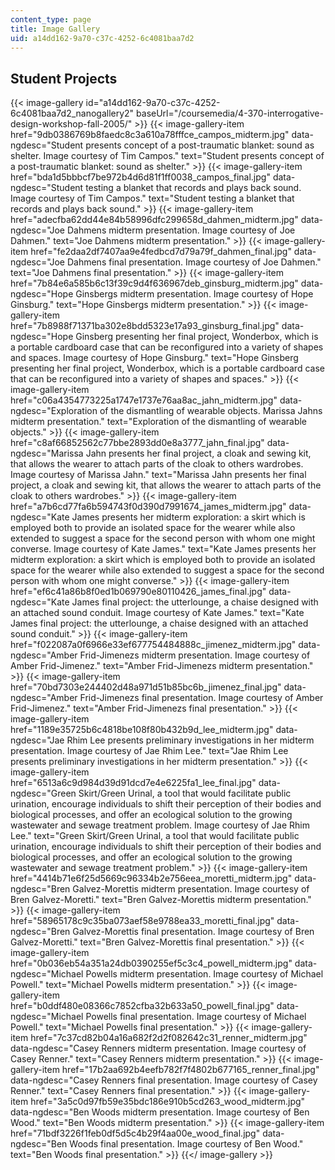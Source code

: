 ```yaml
---
content_type: page
title: Image Gallery
uid: a14dd162-9a70-c37c-4252-6c4081baa7d2
---
```


Student Projects
----------------
{{< image-gallery id="a14dd162-9a70-c37c-4252-6c4081baa7d2_nanogallery2" baseUrl="/coursemedia/4-370-interrogative-design-workshop-fall-2005/" >}}
{{< image-gallery-item href="9db0386769b8faedc8c3a610a78fffce_campos_midterm.jpg" data-ngdesc="Student presents concept of a post-traumatic blanket: sound as shelter. Image courtesy of Tim Campos." text="Student presents concept of a post-traumatic blanket: sound as shelter." >}}
{{< image-gallery-item href="bda1d5bbbcf7be972b4d6d81f1ff0038_campos_final.jpg" data-ngdesc="Student testing a blanket that records and plays back sound. Image courtesy of Tim Campos." text="Student testing a blanket that records and plays back sound." >}}
{{< image-gallery-item href="adecfba62dd44e84b58996dfc299658d_dahmen_midterm.jpg" data-ngdesc="Joe Dahmens midterm presentation. Image courtesy of Joe Dahmen." text="Joe Dahmens midterm presentation." >}}
{{< image-gallery-item href="fe2daa2df7407aa9e4fedbcd7d79a79f_dahmen_final.jpg" data-ngdesc="Joe Dahmens final presentation. Image courtesy of Joe Dahmen." text="Joe Dahmens final presentation." >}}
{{< image-gallery-item href="7b84e6a585b6c13f39c9d4f636967deb_ginsburg_midterm.jpg" data-ngdesc="Hope Ginsbergs midterm presentation. Image courtesy of Hope Ginsburg." text="Hope Ginsbergs midterm presentation." >}}
{{< image-gallery-item href="7b8988f71371ba302e8bdd5323e17a93_ginsburg_final.jpg" data-ngdesc="Hope Ginsberg presenting her final project, Wonderbox, which is a portable cardboard case that can be reconfigured into a variety of shapes and spaces. Image courtesy of Hope Ginsburg." text="Hope Ginsberg presenting her final project, Wonderbox, which is a portable cardboard case that can be reconfigured into a variety of shapes and spaces." >}}
{{< image-gallery-item href="c06a4354773225a1747e1737e76aa8ac_jahn_midterm.jpg" data-ngdesc="Exploration of the dismantling of wearable objects. Marissa Jahns midterm presentation." text="Exploration of the dismantling of wearable objects." >}}
{{< image-gallery-item href="c8af66852562c77bbe2893dd0e8a3777_jahn_final.jpg" data-ngdesc="Marissa Jahn presents her final project, a cloak and sewing kit, that allows the wearer to attach parts of the cloak to others wardrobes. Image courtesy of Marissa Jahn." text="Marissa Jahn presents her final project, a cloak and sewing kit, that allows the wearer to attach parts of the cloak to others wardrobes." >}}
{{< image-gallery-item href="a7b6cd77fa6b594743f0d390d7991674_james_midterm.jpg" data-ngdesc="Kate James presents her midterm exploration: a skirt which is employed both to provide an isolated space for the wearer while also extended to suggest a space for the second person with whom one might converse. Image courtesy of Kate James." text="Kate James presents her midterm exploration: a skirt which is employed both to provide an isolated space for the wearer while also extended to suggest a space for the second person with whom one might converse." >}}
{{< image-gallery-item href="ef6c41a86b8f0ed1b069790e80110426_james_final.jpg" data-ngdesc="Kate James final project: the utterlounge, a chaise designed with an attached sound conduit. Image courtesy of Kate James." text="Kate James final project: the utterlounge, a chaise designed with an attached sound conduit." >}}
{{< image-gallery-item href="f022087a0f6966e33ef677754484888c_jimenez_midterm.jpg" data-ngdesc="Amber Frid-Jimenezs midterm presentation. Image courtesy of Amber Frid-Jimenez." text="Amber Frid-Jimenezs midterm presentation." >}}
{{< image-gallery-item href="70bd7303e244402d48a971d51b85bc6b_jimenez_final.jpg" data-ngdesc="Amber Frid-Jimenezs final presentation. Image courtesy of Amber Frid-Jimenez." text="Amber Frid-Jimenezs final presentation." >}}
{{< image-gallery-item href="1189e35725b6c4818be108f80b432b9d_lee_midterm.jpg" data-ngdesc="Jae Rhim Lee presents preliminary investigations in her midterm presentation. Image courtesy of Jae Rhim Lee." text="Jae Rhim Lee presents preliminary investigations in her midterm presentation." >}}
{{< image-gallery-item href="6513a6c9d984d39d91dcd7e4e6225fa1_lee_final.jpg" data-ngdesc="Green Skirt/Green Urinal, a tool that would facilitate public urination, encourage individuals to shift their perception of their bodies and biological processes, and offer an ecological solution to the growing wastewater and sewage treatment problem. Image courtesy of Jae Rhim Lee." text="Green Skirt/Green Urinal, a tool that would facilitate public urination, encourage individuals to shift their perception of their bodies and biological processes, and offer an ecological solution to the growing wastewater and sewage treatment problem." >}}
{{< image-gallery-item href="4414b71e6f25d5669c96334b2e756eea_moretti_midterm.jpg" data-ngdesc="Bren Galvez-Morettis midterm presentation. Image courtesy of Bren Galvez-Moretti." text="Bren Galvez-Morettis midterm presentation." >}}
{{< image-gallery-item href="58965178c9c35ba073aef58e9788ea33_moretti_final.jpg" data-ngdesc="Bren Galvez-Morettis final presentation. Image courtesy of Bren Galvez-Moretti." text="Bren Galvez-Morettis final presentation." >}}
{{< image-gallery-item href="0b036eb54a351a24db0390255ef5c3c4_powell_midterm.jpg" data-ngdesc="Michael Powells midterm presentation. Image courtesy of Michael Powell." text="Michael Powells midterm presentation." >}}
{{< image-gallery-item href="b0ddf480e08366c7852cfba32b633a50_powell_final.jpg" data-ngdesc="Michael Powells final presentation. Image courtesy of Michael Powell." text="Michael Powells final presentation." >}}
{{< image-gallery-item href="7c37cd82b04a16a682f2d2f082642c31_renner_midterm.jpg" data-ngdesc="Casey Renners midterm presentation. Image courtesy of Casey Renner." text="Casey Renners midterm presentation." >}}
{{< image-gallery-item href="17b2aa692b4eefb782f7f4802b677165_renner_final.jpg" data-ngdesc="Casey Renners final presentation. Image courtesy of Casey Renner." text="Casey Renners final presentation." >}}
{{< image-gallery-item href="3a5c0d97fb59e35bdc186e910b5cd263_wood_midterm.jpg" data-ngdesc="Ben Woods midterm presentation. Image courtesy of Ben Wood." text="Ben Woods midterm presentation." >}}
{{< image-gallery-item href="71bdf3226f1feb0df5d5c4b29f4aa00e_wood_final.jpg" data-ngdesc="Ben Woods final presentation. Image courtesy of Ben Wood." text="Ben Woods final presentation." >}}
{{</ image-gallery >}}